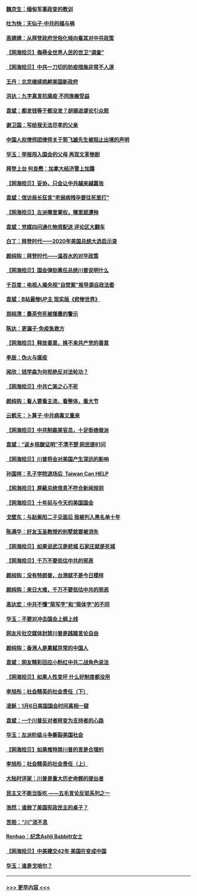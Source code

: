 #### [魏京生：缅甸军事政变的教训](../pages/nsc993/n12732470.md?t=02042201) 
#### [吐为快：天仙子·中共的福与祸](../pages/nsc993/n12732165.md?t=02042201) 
#### [高婧婧：从拜登政府世俗化倾向看其对中共政策](../pages/nsc993/n12730028.md?t=02042201) 
#### [【网海拾贝】侮辱全世界人民的世卫“调查”](../pages/nsc993/n12727884.md?t=02042201) 
#### [【网海拾贝】中共一刀切的防疫措施非常不人道](../pages/nsc993/n12724879.md?t=02042201) 
#### [王丹：北京继续挑衅美国新政府](../pages/nsc993/n12722456.md?t=02042201) 
#### [洪达：九字真言抗瘟疫 不同族裔受益](../pages/nsc993/n12722448.md?t=02042201) 
#### [袁斌：都发钱等于都没发？胡锡进谬论引众怒](../pages/nsc993/n12722393.md?t=02042201) 
#### [谢卫国：写给我无法尽孝的父亲](../pages/nsc993/n12720325.md?t=02042201) 
#### [中国人权律师团律师关于郭飞雄先生被阻止出境的声明](../pages/nsc993/n12720203.md?t=02042201) 
#### [华玉：举报闯入国会的父母 再现文革惨剧](../pages/nsc993/n12719070.md?t=02042201) 
#### [拜登上台 何良懋：加拿大经济雪上加霜](../pages/nsc993/n12718943.md?t=02042201) 
#### [【网海拾贝】妥协，只会让中共越来越嚣张](../pages/nsc993/n12717392.md?t=02042201) 
#### [袁斌：信访局长狂言“老弱病残孕要往死里打”](../pages/nsc993/n12717343.md?t=02042201) 
#### [【网海拾贝】左派哪里掌权，哪里就遭殃](../pages/nsc993/n12715009.md?t=02042201) 
#### [袁斌：党媒四问通化物资配送 评论区大翻车](../pages/nsc993/n12714950.md?t=02042201) 
#### [白丁：拜登时代——2020年美国总统大选启示录](../pages/nsc993/n12714920.md?t=02042201) 
#### [颜纯钩：拜登时代——温吞水的对华政策](../pages/nsc993/n12713245.md?t=02042201) 
#### [【网海拾贝】国会弹劾离任总统川普说明什么](../pages/nsc993/n12712816.md?t=02042201) 
#### [千百度：电视人揭央视“自焚案”报导源自政法委](../pages/nsc993/n12709760.md?t=02042201) 
#### [袁斌：B站最惨UP主 现实版《悲惨世界》](../pages/nsc993/n12709686.md?t=02042201) 
#### [郑纯清：墨茶穷死被搽墨的警示](../pages/nsc993/n12709262.md?t=02042201) 
#### [陈达：更漏子·免疫急救方](../pages/nsc993/n12709244.md?t=02042201) 
#### [【网海拾贝】释放善意，换不来共产党的善意](../pages/nsc993/n12708361.md?t=02042201) 
#### [李辰：伪火与瘟疫](../pages/nsc993/n12707981.md?t=02042201) 
#### [闻欣：钱学森为何拒绝反对法轮功？](../pages/nsc993/n12707407.md?t=02042201) 
#### [【网海拾贝】中共亡美之心不死](../pages/nsc993/n12707621.md?t=02042201) 
#### [颜纯钩：看人要看主流，看整体，看大节](../pages/nsc993/n12707536.md?t=02042201) 
#### [云鹤天：卜算子‧中共病毒又重来](../pages/nsc993/n12707408.md?t=02042201) 
#### [【网海拾贝】中共制裁美官员，十足街痞做派](../pages/nsc993/n12705115.md?t=02042201) 
#### [袁斌：“返乡核酸证明”不清不楚 网民提81问](../pages/nsc993/n12704982.md?t=02042201) 
#### [【网海拾贝】川普将会对美国产生深远的影响](../pages/nsc993/n12703045.md?t=02042201) 
#### [孙国祥：孔子学院退场后  Taiwan Can HELP](../pages/nsc993/n12702430.md?t=02042201) 
#### [【网海拾贝】屏蔽总统信息不符合新闻规则](../pages/nsc993/n12699998.md?t=02042201) 
#### [【网海拾贝】十年前与今天的美国国会](../pages/nsc993/n12696993.md?t=02042201) 
#### [戈壁东：与赵紫阳二子见面后 我被列入黑名单十年](../pages/nsc993/n12696215.md?t=02042201) 
#### [陈满华：好友玉圣教授的别墅就要被消失](../pages/nsc993/n12695411.md?t=02042201) 
#### [【网海拾贝】如果说武汉是悲城 石家庄就是死城](../pages/nsc993/n12694589.md?t=02042201) 
#### [【网海拾贝】千万不要低估中共的邪恶](../pages/nsc993/n12692771.md?t=02042201) 
#### [颜纯钩：没有特朗普，台港就不是今日模样](../pages/nsc993/n12692678.md?t=02042201) 
#### [颜纯钩：来日大难，千万不要低估中共的邪恶](../pages/nsc993/n12692080.md?t=02042201) 
#### [高达宏：中共不懂“简写字”和“简体字”的不同](../pages/nsc993/n12692068.md?t=02042201) 
#### [华玉：不要对冲击国会上纲上线](../pages/nsc993/n12689948.md?t=02042201) 
#### [网友斥社交媒体封禁川普是践踏言论自由](../pages/nsc993/n12687482.md?t=02042201) 
#### [颜纯钩：香港人是禀赋异常的中国人](../pages/nsc993/n12685142.md?t=02042201) 
#### [袁斌：网友精彩回应小粉红中共二战角色说法](../pages/nsc993/n12684994.md?t=02042201) 
#### [【网海拾贝】如果人性变坏 什么好制度都没用](../pages/nsc993/n12683000.md?t=02042201) 
#### [李旭彤：社会精英的社会责任（下）](../pages/nsc993/n12680604.md?t=02042201) 
#### [凌稣：1月6日美国国会时间真相一窥](../pages/nsc993/n12682780.md?t=02042201) 
#### [袁斌：一个川普反对者转变为支持者的心路](../pages/nsc993/n12682700.md?t=02042201) 
#### [华玉：左派阶级斗争撕裂美国社会](../pages/nsc993/n12681226.md?t=02042201) 
#### [【网海拾贝】如果推特禁川普的言是合理的](../pages/nsc993/n12681232.md?t=02042201) 
#### [李旭彤：社会精英的社会责任（上）](../pages/nsc993/n12680501.md?t=02042201) 
#### [大陆时评家：川普是重大历史命题的提出者](../pages/nsc993/n12679904.md?t=02042201) 
#### [民主又不能当饭吃 ——五毛言论反驳系列之一](../pages/nsc993/n12679877.md?t=02042201) 
#### [浩然：谁掀了美国宪政民主的桌子？](../pages/nsc993/n12679850.md?t=02042201) 
#### [苦胆：“川”流不息](../pages/nsc993/n12678388.md?t=02042201) 
#### [Renhao：纪念Ashli Babbitt女士](../pages/nsc993/n12678359.md?t=02042201) 
#### [【网海拾贝】中美建交42年 美国在变成中国](../pages/nsc993/n12678324.md?t=02042201) 
#### [华玉：谁是戈培尔？](../pages/nsc993/n12677515.md?t=02042201) 

----
#### [ >>> 更早内容 <<< ](../indexes/nsc993-earlier.md)
